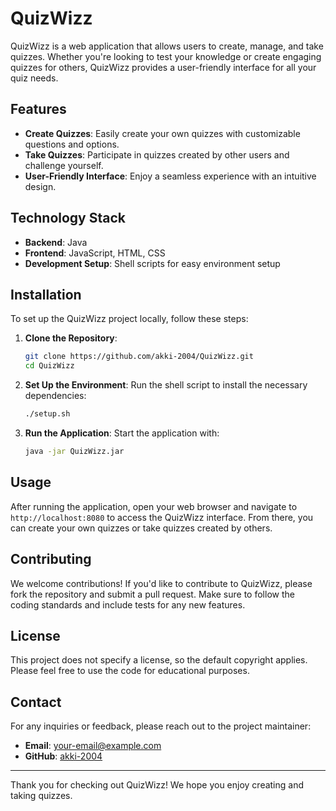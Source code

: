 # QuizWizz



QuizWizz is a web application that allows users to create, manage, and take quizzes. Whether you're looking to test your knowledge or create engaging quizzes for others, QuizWizz provides a user-friendly interface for all your quiz needs.

## Features

- **Create Quizzes**: Easily create your own quizzes with customizable questions and options.
- **Take Quizzes**: Participate in quizzes created by other users and challenge yourself.
- **User-Friendly Interface**: Enjoy a seamless experience with an intuitive design.

## Technology Stack

- **Backend**: Java
- **Frontend**: JavaScript, HTML, CSS
- **Development Setup**: Shell scripts for easy environment setup

## Installation

To set up the QuizWizz project locally, follow these steps:

1. **Clone the Repository**:
   ```bash
   git clone https://github.com/akki-2004/QuizWizz.git
   cd QuizWizz
   ```

2. **Set Up the Environment**:
   Run the shell script to install the necessary dependencies:
   ```bash
   ./setup.sh
   ```

3. **Run the Application**:
   Start the application with:
   ```bash
   java -jar QuizWizz.jar
   ```

## Usage

After running the application, open your web browser and navigate to `http://localhost:8080` to access the QuizWizz interface. From there, you can create your own quizzes or take quizzes created by others.

## Contributing

We welcome contributions! If you'd like to contribute to QuizWizz, please fork the repository and submit a pull request. Make sure to follow the coding standards and include tests for any new features.

## License

This project does not specify a license, so the default copyright applies. Please feel free to use the code for educational purposes.

## Contact

For any inquiries or feedback, please reach out to the project maintainer:

- **Email**: [your-email@example.com](mailto:your-email@example.com)
- **GitHub**: [akki-2004](https://github.com/akki-2004)

---

Thank you for checking out QuizWizz! We hope you enjoy creating and taking quizzes.
